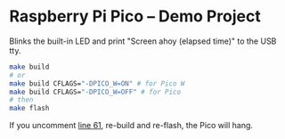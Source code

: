 # Raspberry Pi Pico – Demo Project

Blinks the built-in LED and print "Screen ahoy (elapsed time)" to the USB tty.

```sh
make build
# or
make build CFLAGS="-DPICO_W=ON" # for Pico W
make build CFLAGS="-DPICO_W=OFF" # for Pico
# then
make flash
```

If you uncomment [line 61](https://github.com/m93a/pico-st7789-bug/blob/main/main.c#L61), re-build and re-flash, the Pico will hang.

